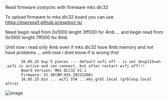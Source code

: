 Read firmware costycnc with firmware mks dlc32

To upload firmware to mks dlc32 board you can use https://espressif.github.io/esptool-js/

Need begin read from 0x1000 lenght 3ff000  for 4mb ... and begin read from 0x1000 lenght 7ff000 for 8mb

Until now i read only 4mb even if mks dlc32 have 8mb memory and not have problems ... until now i dont know if is wrong this!

           16.05.25 buy 5 pieces --- default wifi off - is set $esp115=on ,wifi is active and can connect, but after restart wifi off!!!
           Board Version: MKS DLC32 V2.1
           Firmware: V2.30(8M.H35.20231206)
           16.05.25.bin ... wifi STA ...mks_grbl.local (grblesp.local altro)
![image](https://github.com/user-attachments/assets/861e8993-1b52-4cc7-baca-67449d3332c5)

